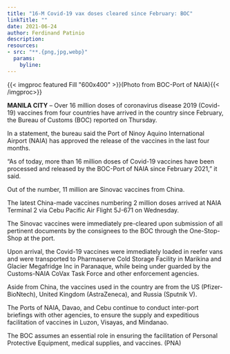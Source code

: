 ```yaml
---
title: "16-M Covid-19 vax doses cleared since February: BOC"
linkTitle: ""
date: 2021-06-24
author: Ferdinand Patinio
description:
resources:
- src: "**.{png,jpg,webp}"
  params:
    byline: 
---
```

{{< imgproc featured Fill "600x400" >}}(Photo from BOC-Port of NAIA){{< /imgproc>}}

**MANILA CITY** –  Over 16 million doses of coronavirus disease 2019 (Covid-19) vaccines from four countries have arrived in the country since February, the Bureau of Customs (BOC) reported on Thursday.

In a statement, the bureau said the Port of Ninoy Aquino International Airport (NAIA) has approved the release of the vaccines in the last four months.

“As of today, more than 16 million doses of Covid-19 vaccines have been processed and released by the BOC-Port of NAIA since February 2021,” it said.

Out of the number, 11 million are Sinovac vaccines from China.

The latest China-made vaccines numbering 2 million doses arrived at NAIA Terminal 2 via Cebu Pacific Air Flight 5J-671 on Wednesday.

The Sinovac vaccines were immediately pre-cleared upon submission of all pertinent documents by the consignees to the BOC through the One-Stop-Shop at the port.

Upon arrival, the Covid-19 vaccines were immediately loaded in reefer vans and were transported to Pharmaserve Cold Storage Facility in Marikina and Glacier Megafridge Inc in Paranaque, while being under guarded by the Customs-NAIA CoVax Task Force and other enforcement agencies.

Aside from China, the vaccines used in the country are from the US (Pfizer-BioNtech), United Kingdom (AstraZeneca), and Russia (Sputnik V).

The Ports of NAIA, Davao, and Cebu continue to conduct inter-port briefings with other agencies, to ensure the supply and expeditious facilitation of vaccines in Luzon, Visayas, and Mindanao.

The BOC assumes an essential role in ensuring the facilitation of Personal Protective Equipment, medical supplies, and vaccines. (PNA)